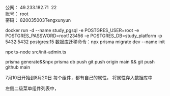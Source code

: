 公网： 49.233.182.71  22  
账号： root  
密码： 820035003Tengxunyun



docker run -d --name study_pgsql -e POSTGRES_USER=root -e POSTGRES_PASSWORD=root123456 -e POSTGRES_DB=study_platform -p 5432:5432 postgres:15
数据库迁移命令：npx prisma migrate dev --name init


npx ts-node src/init-admin.ts

prisma generate&&npx prisma db push
git push origin main && git push github main


7月10日开始到8月20日
每个组件，都有自己的属性，
将属性存入数据库中


左侧二级菜单组件列表中，